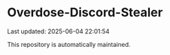 # Overdose-Discord-Stealer

Last updated: 2025-06-04 22:01:54

This repository is automatically maintained.
